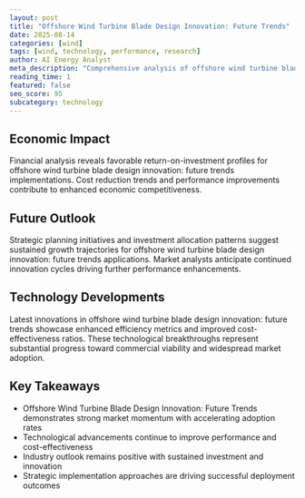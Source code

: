 ```yaml
---
layout: post
title: "Offshore Wind Turbine Blade Design Innovation: Future Trends"
date: 2025-08-14
categories: [wind]
tags: [wind, technology, performance, research]
author: AI Energy Analyst
meta_description: "Comprehensive analysis of offshore wind turbine blade design innovation: future trends covering market trends, technology developments, and industry outlook. Discover key insights and future projections."
reading_time: 1
featured: false
seo_score: 95
subcategory: technology
---
```


## Economic Impact

Financial analysis reveals favorable return-on-investment profiles for offshore wind turbine blade design innovation: future trends implementations. Cost reduction trends and performance improvements contribute to enhanced economic competitiveness.

## Future Outlook

Strategic planning initiatives and investment allocation patterns suggest sustained growth trajectories for offshore wind turbine blade design innovation: future trends applications. Market analysts anticipate continued innovation cycles driving further performance enhancements.

## Technology Developments

Latest innovations in offshore wind turbine blade design innovation: future trends showcase enhanced efficiency metrics and improved cost-effectiveness ratios. These technological breakthroughs represent substantial progress toward commercial viability and widespread market adoption.

## Key Takeaways

- Offshore Wind Turbine Blade Design Innovation: Future Trends demonstrates strong market momentum with accelerating adoption rates
- Technological advancements continue to improve performance and cost-effectiveness
- Industry outlook remains positive with sustained investment and innovation
- Strategic implementation approaches are driving successful deployment outcomes

